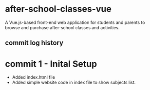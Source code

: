 # after-school-classes-vue
A Vue.js-based front-end web application for students and parents to browse and purchase after-school classes and activities.
## commit log history
# commit 1 - Inital Setup
- Added index.html file
- Added simple website code in index file to show subjects list.